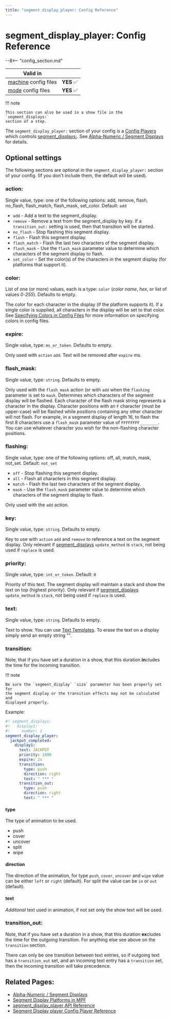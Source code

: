 ```yaml
---
title: "segment_display_player: Config Reference"
---
```


# segment_display_player: Config Reference

--8<-- "config_section.md"

| Valid in | |
|-----|:----:|
|[machine](instructions/machine_config.md) config files |**YES** :white_check_mark:|
|[mode](instructions/mode_config.md) config files|**YES** :white_check_mark:|

!!! note

    This section can also be used in a show file in the `segment_displays:`
    section of a step.

The `segment_display_player:` section of your config is a
[Config Players](../config_players/index.md) which controls
[segment_displays:](segment_displays.md). See
[Alpha-Numeric / Segment Displays](../mc/displays/alpha_numeric.md) for
details.

## Optional settings

The following sections are optional in the `segment_display_player:`
section of your config. (If you don't include them, the default will be
used).

### action:

Single value, type: one of the following options: add, remove, flash,
no_flash, flash_match, flash_mask, set_color. Default: `add`

* `add` - Add a text to the segment_display.
* `remove` - Remove a text from the segment_display by key. If a
    `transition_out:` setting is used, then that transition will be
    started.
* `no_flash` - Stop flashing this segment display.
* `flash` - Flash this segment display.
* `flash_match` - Flash the last two characters of the segment
    display.
* `flash_mask` - Use the `flash_mask` parameter value to determine
    which characters of the segment display to flash.
* `set_color` - Set the color(s) of the characters in the segment
    display (for platforms that support it).

### color:

List of one (or more) values, each is a type: `color` (*color name*,
*hex*, or list of values *0*-*255*). Defaults to empty.

The color for each character in the display (if the platform supports
it). If a single color is supplied, all characters in the display will
be set to that color. See
[Specifying Colors in Config Files](instructions/colors.md) for more
information on specifying colors in config files.

### expire:

Single value, type: `ms_or_token`. Defaults to empty.

Only used with `action` `add`. Text will be removed after `expire` ms.

### flash_mask:

Single value, type: `string`. Defaults to empty.

Only used with the `flash_mask` action (or with `add` when the
`flashing` parameter is set to `mask`. Determines which characters of
the segment display will be flashed. Each character of the flash mask
string represents a character in the display. Character positions with
an `F` character (must be upper-case) will be flashed while positions
containing any other character will not flash. For example, in a segment
display of length 16, to flash the first 8 characters use a `flash_mask`
parameter value of `FFFFFFFF________`. You can use whatever character
you wish for the non-flashing character positions.

### flashing:

Single value, type: one of the following options: off, all, match, mask,
not_set. Default: `not_set`

* `off` - Stop flashing this segment display.
* `all` - Flash all characters in this segment display.
* `match` - Flash the last two characters of the segment display.
* `mask` - Use the `flash_mask` parameter value to determine which
    characters of the segment display to flash.

Only used with the `add` action.

### key:

Single value, type: `string`. Defaults to empty.

Key to use with `action` `add` and `remove` to reference a text on the
segment display. Only relevant if [segment_displays](segment_displays.md) `update_method` is `stack`, not being
used if `replace` is used.

### priority:

Single value, type: `int_or_token`. Default: `0`

Priority of this text. The segment display will maintain a stack and
show the text on top (highest priority). Only relevant if [segment_displays](segment_displays.md) `update_method` is `stack`, not being
used if `replace` is used.

### text:

Single value, type: `string`. Defaults to empty.

Text to show. You can use [Text Templates](instructions/text_templates.md).
To erase the text on a display simply send an empty string "".

### transition:

Note, that if you have set a duration in a show, that this duration **in**cludes the time for the incoming transition.

!!! note

    Be sure the `segment_display` `size` parameter has been properly set for
    the segment display or the transition effects may not be calculated and
    displayed properly.

Example:

``` yaml
#! segment_displays:
#!   display1:
#!     number: 1
segment_display_player:
  jackpot_completed:
    display1:
      text: JACKPOT
      priority: 1000
      expire: 2s
      transition:
        type: push
        direction: right
        text: " *** "
      transition_out:
        type: push
        direction: right
        text: " *** "
```

#### type

The type of animation to be used.

* push
* cover
* uncover
* split
* wipe

#### direction

The direction of the animation, for type `push`, `cover`, `uncover` and `wipe` value can be either `left` or `right` (default). For split the value can be `in` or `out` (default).

#### text

_Additonal_ text used in animation, if not set only the show text will be used.


### transition_out:

Note, that if you have set a duration in a show, that this duration **ex**cludes the time for the outgoing transition. For anything else see above on the `transition` section.

There can only be one transition between text entries, so if outgoing
text has a `transition_out` set, and an incoming text entry has a
`transition` set, then the incoming transition will take precedence.

## Related Pages:

* [Alpha-Numeric / Segment Displays](../mc/displays/alpha_numeric.md)
* [Segment Display Platforms in MPF](../hardware/segment_display_platforms.md)
* [segment_display_player API Reference](../code/api_reference/config_players/segment_display_player.md)
* [Segment Display player Config Player Reference](../config_players/segment_display_player.md)
